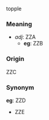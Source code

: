 topple
### Meaning
+ _adj_: ZZA
    + __eg__: ZZB

### Origin

ZZC

### Synonym

__eg__: ZZD

+ ZZE


